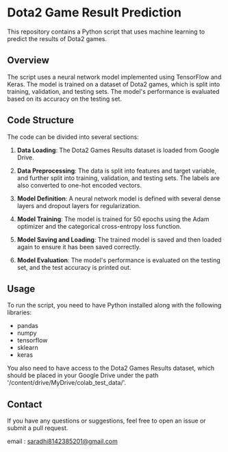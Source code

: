 # Dota2 Game Result Prediction

This repository contains a Python script that uses machine learning to predict the results of Dota2 games.

## Overview

The script uses a neural network model implemented using TensorFlow and Keras. The model is trained on a dataset of Dota2 games, which is split into training, validation, and testing sets. The model's performance is evaluated based on its accuracy on the testing set.

## Code Structure

The code can be divided into several sections:

1. **Data Loading**: The Dota2 Games Results dataset is loaded from Google Drive.

2. **Data Preprocessing**: The data is split into features and target variable, and further split into training, validation, and testing sets. The labels are also converted to one-hot encoded vectors.

3. **Model Definition**: A neural network model is defined with several dense layers and dropout layers for regularization.

4. **Model Training**: The model is trained for 50 epochs using the Adam optimizer and the categorical cross-entropy loss function.

5. **Model Saving and Loading**: The trained model is saved and then loaded again to ensure it has been saved correctly.

6. **Model Evaluation**: The model's performance is evaluated on the testing set, and the test accuracy is printed out.

## Usage

To run the script, you need to have Python installed along with the following libraries:
- pandas
- numpy
- tensorflow
- sklearn
- keras

You also need to have access to the Dota2 Games Results dataset, which should be placed in your Google Drive under the path '/content/drive/MyDrive/colab_test_data/'.

## Contact

If you have any questions or suggestions, feel free to open an issue or submit a pull request.

email : saradhi8142385201@gmail.com

